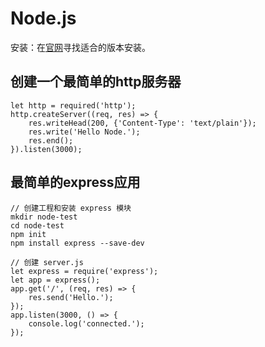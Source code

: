 # Node.js 
安装：在[官网](https://nodejs.org/en/)寻找适合的版本安装。  
## 创建一个最简单的http服务器

	let http = required('http');
	http.createServer((req, res) => {
		res.writeHead(200, {'Content-Type': 'text/plain'});
		res.write('Hello Node.');
		res.end();
	}).listen(3000);

## 最简单的express应用 

	// 创建工程和安装 express 模块
	mkdir node-test
	cd node-test
	npm init
	npm install express --save-dev

	// 创建 server.js 
	let express = require('express');
	let app = express();
	app.get('/', (req, res) => {
		res.send('Hello.');
	});
	app.listen(3000, () => {
		console.log('connected.');
	});



